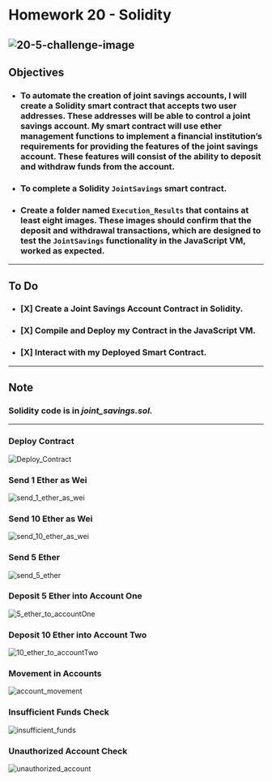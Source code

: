 # Homework 20 - Solidity
![20-5-challenge-image](https://user-images.githubusercontent.com/95944553/166590589-acb1aa01-447d-4b30-bdbe-e62e116ac66f.png)
---
## Objectives
- ### To automate the creation of joint savings accounts, I will create a Solidity smart contract that accepts two user addresses. These addresses will be able to control a joint savings account. My smart contract will use ether management functions to implement a financial institution’s requirements for providing the features of the joint savings account. These features will consist of the ability to deposit and withdraw funds from the account.
- ### To complete a Solidity `JointSavings` smart contract.
- ### Create a folder named `Execution_Results` that contains at least eight images. These images should confirm that the deposit and withdrawal transactions, which are designed to test the `JointSavings` functionality in the JavaScript VM, worked as expected.
---

## To Do
- ### [X] Create a Joint Savings Account Contract in Solidity.

- ### [X] Compile and Deploy my Contract in the JavaScript VM.

- ### [X] Interact with my Deployed Smart Contract.

---

## Note
### **Solidity code is in *joint_savings.sol.***

---
### Deploy Contract
![Deploy_Contract](https://user-images.githubusercontent.com/95944553/167313192-04eaa678-5b86-4464-860f-4fa944fe31df.png)

### Send 1 Ether as Wei
![send_1_ether_as_wei](https://user-images.githubusercontent.com/95944553/167313204-b1dbe710-b568-48cb-bdd9-645e61488cff.png)

### Send 10 Ether as Wei
![send_10_ether_as_wei](https://user-images.githubusercontent.com/95944553/167313215-a8ba1e6f-aed5-464d-a592-08bd6816c29a.png)

### Send 5 Ether
![send_5_ether](https://user-images.githubusercontent.com/95944553/167313221-9689649e-af23-4329-82ae-d967639a9605.png)

### Deposit 5 Ether into Account One
![5_ether_to_accountOne](https://user-images.githubusercontent.com/95944553/167313232-98debfb9-9de0-4dce-a2b9-afae3536ee22.png)

### Deposit 10 Ether into Account Two
![10_ether_to_accountTwo](https://user-images.githubusercontent.com/95944553/167313235-46f2a224-aadc-4b4c-bdae-60e1dbd25ba4.png)

### Movement in Accounts
![account_movement](https://user-images.githubusercontent.com/95944553/167313243-8cffab96-fc74-4166-a0f9-4af48b43c773.png)

### Insufficient Funds Check
![insufficient_funds](https://user-images.githubusercontent.com/95944553/167313250-013ec45e-218b-4b26-870a-1a651ebc4ff8.png)

### Unauthorized Account Check
![unauthorized_account](https://user-images.githubusercontent.com/95944553/167313252-c9f22fc7-f837-4f1e-97d0-a7cb54eaf178.png)
